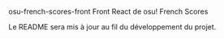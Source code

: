 osu-french-scores-front
Front React de osu! French Scores

Le README sera mis à jour au fil du développement du projet.

